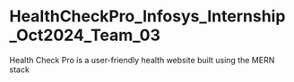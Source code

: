 # HealthCheckPro_Infosys_Internship_Oct2024_Team_03
Health Check Pro is a user-friendly health website built using the MERN stack

